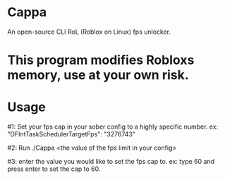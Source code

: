 # Cappa
An open-source CLI RoL (Roblox on Linux) fps unlocker.

# This program modifies Robloxs memory, use at your own risk.

# Usage
#1: Set your fps cap in your sober config to a highly specific number. ex: "DFIntTaskSchedulerTargetFps": "3276743"

#2: Run ./Cappa \<the value of the fps limit in your config\>

#3: enter the value you would like to set the fps cap to. ex: type 60 and press enter to set the cap to 60.
